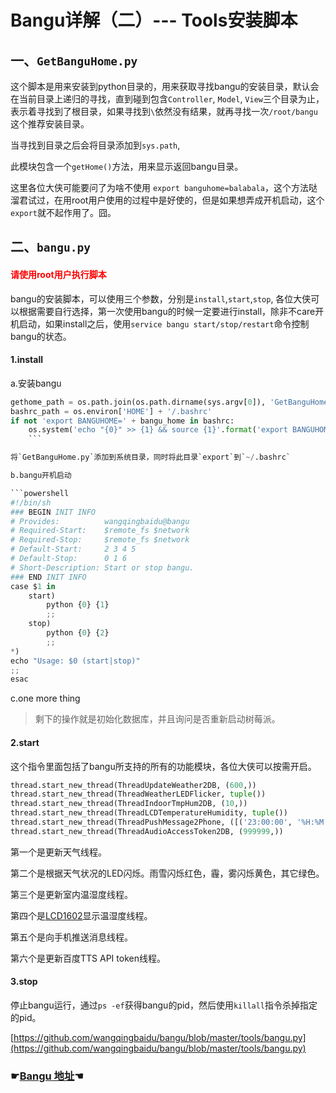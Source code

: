 # Bangu详解（二）--- Tools安装脚本

## 一、`GetBanguHome.py`
这个脚本是用来安装到python目录的，用来获取寻找bangu的安装目录，默认会在当前目录上递归的寻找，直到碰到包含`Controller`, `Model`, `View`三个目录为止，表示着寻找到了根目录，如果寻找到`\`依然没有结果，就再寻找一次`/root/bangu`这个推荐安装目录。

当寻找到目录之后会将目录添加到`sys.path`, 

此模块包含一个`getHome()`方法，用来显示返回bangu目录。

这里各位大侠可能要问了为啥不使用 `export banguhome=balabala`，这个方法哒溜君试过，在用root用户使用的过程中是好使的，但是如果想弄成开机启动，这个`export`就不起作用了。囧。

## 二、`bangu.py`
#### <font color=red>请使用root用户执行脚本</font>

bangu的安装脚本，可以使用三个参数，分别是`install`,`start`,`stop`, 各位大侠可以根据需要自行选择，第一次使用bangu的时候一定要进行install，除非不care开机启动，如果install之后，使用`service bangu start/stop/restart`命令控制bangu的状态。

#### 1.install
a.安装bangu

```python
gethome_path = os.path.join(os.path.dirname(sys.argv[0]), 'GetBanguHome.py')
bashrc_path = os.environ['HOME'] + '/.bashrc' 
if not 'export BANGUHOME=' + bangu_home in bashrc:
    os.system('echo "{0}" >> {1} && source {1}'.format('export BANGUHOME=' + bangu_home, bashrc_path))
    ```

将`GetBanguHome.py`添加到系统目录，同时将此目录`export`到`~/.bashrc`

b.bangu开机启动

```powershell
#!/bin/sh
### BEGIN INIT INFO
# Provides:          wangqingbaidu@bangu
# Required-Start:    $remote_fs $network
# Required-Stop:     $remote_fs $network
# Default-Start:     2 3 4 5
# Default-Stop:      0 1 6
# Short-Description: Start or stop bangu.
### END INIT INFO
case $1 in
    start)
        python {0} {1}
        ;;
    stop)
        python {0} {2}
        ;;
*)
echo "Usage: $0 (start|stop)"
;;
esac
```

c.one  more thing

>剩下的操作就是初始化数据库，并且询问是否重新启动树莓派。

#### 2.start
这个指令里面包括了bangu所支持的所有的功能模块，各位大侠可以按需开启。

```python
thread.start_new_thread(ThreadUpdateWeather2DB, (600,))
thread.start_new_thread(ThreadWeatherLEDFlicker, tuple())
thread.start_new_thread(ThreadIndoorTmpHum2DB, (10,))
thread.start_new_thread(ThreadLCDTemperatureHumidity, tuple())
thread.start_new_thread(ThreadPushMessage2Phone, ([('23:00:00', '%H:%M:%S')],))
thread.start_new_thread(ThreadAudioAccessToken2DB, (999999,))
```

第一个是更新天气线程。

第二个是根据天气状况的LED闪烁。雨雪闪烁红色，霾，雾闪烁黄色，其它绿色。

第三个是更新室内温湿度线程。

第四个是[LCD1602](http://www.wangqingbaidu.cn/article/raspi1484039212.html)显示温湿度线程。

第五个是向手机推送消息线程。

第六个是更新百度TTS API token线程。

#### 3.stop
停止bangu运行，通过`ps -ef`获得bangu的pid，然后使用`killall`指令杀掉指定的pid。

[https://github.com/wangqingbaidu/bangu/blob/master/tools/bangu.py](https://github.com/wangqingbaidu/bangu/blob/master/tools/bangu.py)
### ☛[Bangu 地址](https://github.com/wangqingbaidu/bangu/)☚
